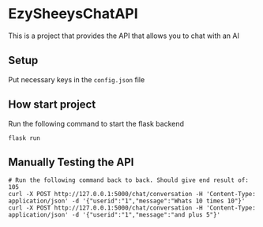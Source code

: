 # EzySheeysChatAPI
This is a project that provides the API that allows you to chat with an AI

## Setup
Put necessary keys in the `config.json` file

## How start project
Run the following command to start the flask backend
```
flask run
```

## Manually Testing the API
```
# Run the following command back to back. Should give end result of: 105
curl -X POST http://127.0.0.1:5000/chat/conversation -H 'Content-Type: application/json' -d '{"userid":"1","message":"Whats 10 times 10"}'
curl -X POST http://127.0.0.1:5000/chat/conversation -H 'Content-Type: application/json' -d '{"userid":"1","message":"and plus 5"}'
```
